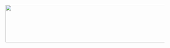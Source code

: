 <a href="https://github.com/devxb/gitanimals">
  <img src="https://render.gitanimals.org/lines/jihye1116?pet-id=1" width="1000" height="120"/>
</a>
